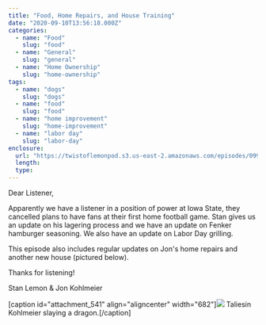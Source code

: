 ```yaml
---
title: "Food, Home Repairs, and House Training"
date: "2020-09-10T13:56:18.000Z"
categories:
  - name: "Food"
    slug: "food"
  - name: "General"
    slug: "general"
  - name: "Home Ownership"
    slug: "home-ownership"
tags:
  - name: "dogs"
    slug: "dogs"
  - name: "food"
    slug: "food"
  - name: "home improvement"
    slug: "home-improvement"
  - name: "labor day"
    slug: "labor-day"
enclosure:
  url: "https://twistoflemonpod.s3.us-east-2.amazonaws.com/episodes/099-lwatol-20200910.mp3"
  length:
  type:
---
```


Dear Listener,

Apparently we have a listener in a position of power at Iowa State, they cancelled plans to have fans at their first home football game. Stan gives us an update on his lagering process and we have an update on Fenker hamburger seasoning. We also have an update on Labor Day grilling.

This episode also includes regular updates on Jon's home repairs and another new house (pictured below).

Thanks for listening!

Stan Lemon & Jon Kohlmeier

\[caption id="attachment_541" align="aligncenter" width="682"\]![](images/taliesin-small-682x1024.jpg) Taliesin Kohlmeier slaying a dragon.\[/caption\]
